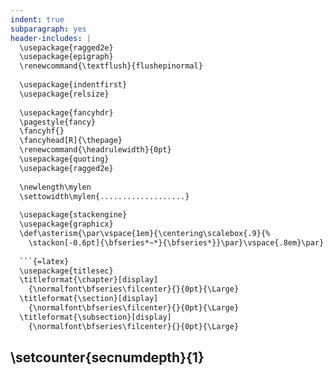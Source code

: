 ```yaml
---
indent: true
subparagraph: yes
header-includes: |
  \usepackage{ragged2e}
  \usepackage{epigraph}
  \renewcommand{\textflush}{flushepinormal}
 
  \usepackage{indentfirst}
  \usepackage{relsize}
 
  \usepackage{fancyhdr}
  \pagestyle{fancy}
  \fancyhf{}
  \fancyhead[R]{\thepage}
  \renewcommand{\headrulewidth}{0pt}
  \usepackage{quoting}
  \usepackage{ragged2e}
 
  \newlength\mylen
  \settowidth\mylen{...................}
 
  \usepackage{stackengine}
  \usepackage{graphicx}
  \def\asterism{\par\vspace{1em}{\centering\scalebox{.9}{%
    \stackon[-0.6pt]{\bfseries*~*}{\bfseries*}}\par}\vspace{.8em}\par}
 
  ```{=latex}
  \usepackage{titlesec}
  \titleformat{\chapter}[display]
    {\normalfont\bfseries\filcenter}{}{0pt}{\Large}
  \titleformat{\section}[display]
    {\normalfont\bfseries\filcenter}{}{0pt}{\Large}
  \titleformat{\subsection}[display]
    {\normalfont\bfseries\filcenter}{}{0pt}{\Large}
   ```
  \setcounter{secnumdepth}{1}
---
```

